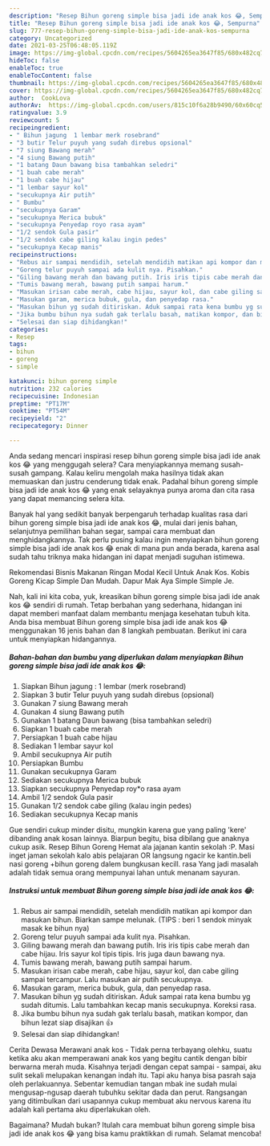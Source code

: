 ```yaml
---
description: "Resep Bihun goreng simple bisa jadi ide anak kos 😂, Sempurna"
title: "Resep Bihun goreng simple bisa jadi ide anak kos 😂, Sempurna"
slug: 777-resep-bihun-goreng-simple-bisa-jadi-ide-anak-kos-sempurna
category: Uncategorized
date: 2021-03-25T06:48:05.119Z
image: https://img-global.cpcdn.com/recipes/5604265ea3647f85/680x482cq70/bihun-goreng-simple-bisa-jadi-ide-anak-kos-foto-resep-utama.jpg
hideToc: false
enableToc: true
enableTocContent: false
thumbnail: https://img-global.cpcdn.com/recipes/5604265ea3647f85/680x482cq70/bihun-goreng-simple-bisa-jadi-ide-anak-kos-foto-resep-utama.jpg
cover: https://img-global.cpcdn.com/recipes/5604265ea3647f85/680x482cq70/bihun-goreng-simple-bisa-jadi-ide-anak-kos-foto-resep-utama.jpg
author:  CookLova
authorAv:  https://img-global.cpcdn.com/users/815c10f6a28b9490/60x60cq50/avatar.jpg
ratingvalue: 3.9
reviewcount: 5
recipeingredient:
- " Bihun jagung  1 lembar merk rosebrand"
- "3 butir Telur puyuh yang sudah direbus opsional"
- "7 siung Bawang merah"
- "4 siung Bawang putih"
- "1 batang Daun bawang bisa tambahkan seledri"
- "1 buah cabe merah"
- "1 buah cabe hijau"
- "1 lembar sayur kol"
- "secukupnya Air putih"
- " Bumbu"
- "secukupnya Garam"
- "secukupnya Merica bubuk"
- "secukupnya Penyedap royo rasa ayam"
- "1/2 sendok Gula pasir"
- "1/2 sendok cabe giling kalau ingin pedes"
- "secukupnya Kecap manis"
recipeinstructions:
- "Rebus air sampai mendidih, setelah mendidih matikan api kompor dan masukan bihun. Biarkan sampe melunak. (TIPS : beri 1 sendok minyak masak ke bihun nya)"
- "Goreng telur puyuh sampai ada kulit nya. Pisahkan."
- "Giling bawang merah dan bawang putih. Iris iris tipis cabe merah dan cabe hijau. Iris sayur kol tipis tipis. Iris juga daun bawang nya."
- "Tumis bawang merah, bawang putih sampai harum."
- "Masukan irisan cabe merah, cabe hijau, sayur kol, dan cabe giling sampai tercampur. Lalu masukan air putih secukupnya."
- "Masukan garam, merica bubuk, gula, dan penyedap rasa."
- "Masukan bihun yg sudah ditiriskan. Aduk sampai rata kena bumbu yg sudah ditumis. Lalu tambahkan kecap manis secukupnya. Koreksi rasa."
- "Jika bumbu bihun nya sudah gak terlalu basah, matikan kompor, dan bihun lezat siap disajikan 👍"
- "Selesai dan siap dihidangkan!"
categories:
- Resep
tags:
- bihun
- goreng
- simple

katakunci: bihun goreng simple 
nutrition: 232 calories
recipecuisine: Indonesian
preptime: "PT17M"
cooktime: "PT54M"
recipeyield: "2"
recipecategory: Dinner

---
```



Anda sedang mencari inspirasi resep bihun goreng simple bisa jadi ide anak kos 😂 yang menggugah selera? Cara menyiapkannya memang susah-susah gampang. Kalau keliru mengolah maka hasilnya tidak akan memuaskan dan justru cenderung tidak enak. Padahal bihun goreng simple bisa jadi ide anak kos 😂 yang enak selayaknya punya aroma dan cita rasa yang dapat memancing selera kita.


Banyak hal yang sedikit banyak berpengaruh terhadap kualitas rasa dari bihun goreng simple bisa jadi ide anak kos 😂, mulai dari jenis bahan, selanjutnya pemilihan bahan segar, sampai cara membuat dan menghidangkannya. Tak perlu pusing kalau ingin menyiapkan bihun goreng simple bisa jadi ide anak kos 😂 enak di mana pun anda berada, karena asal sudah tahu triknya maka hidangan ini dapat menjadi suguhan istimewa.

Rekomendasi Bisnis Makanan Ringan Modal Kecil Untuk Anak Kos. Kobis Goreng Kicap Simple Dan Mudah. Dapur Mak Aya Simple Simple Je.


Nah, kali ini kita coba, yuk, kreasikan bihun goreng simple bisa jadi ide anak kos 😂 sendiri di rumah. Tetap berbahan yang sederhana, hidangan ini dapat memberi manfaat dalam membantu menjaga kesehatan tubuh kita. Anda bisa membuat Bihun goreng simple bisa jadi ide anak kos 😂 menggunakan 16 jenis bahan dan 8 langkah pembuatan. Berikut ini cara untuk menyiapkan hidangannya.

<!--inarticleads1-->

##### Bahan-bahan dan bumbu yang diperlukan dalam menyiapkan Bihun goreng simple bisa jadi ide anak kos 😂:

1. Siapkan  Bihun jagung : 1 lembar (merk rosebrand)
1. Siapkan 3 butir Telur puyuh yang sudah direbus (opsional)
1. Gunakan 7 siung Bawang merah
1. Gunakan 4 siung Bawang putih
1. Gunakan 1 batang Daun bawang (bisa tambahkan seledri)
1. Siapkan 1 buah cabe merah
1. Persiapkan 1 buah cabe hijau
1. Sediakan 1 lembar sayur kol
1. Ambil secukupnya Air putih
1. Persiapkan  Bumbu
1. Gunakan secukupnya Garam
1. Sediakan secukupnya Merica bubuk
1. Siapkan secukupnya Penyedap roy*o rasa ayam
1. Ambil 1/2 sendok Gula pasir
1. Gunakan 1/2 sendok cabe giling (kalau ingin pedes)
1. Sediakan secukupnya Kecap manis


Gue sendiri cukup minder disitu, mungkin karena gue yang paling &#39;kere&#39; dibanding anak kosan lainnya. Biarpun begitu, bisa dibilang gue anaknya cukup asik. Resep Bihun Goreng Hemat ala jajanan kantin sekolah :P. Masi inget jaman sekolah kalo abis pelajaran OR langsung ngacir ke kantin.beli nasi goreng +bihun goreng dalem bungkusan kecill. rasa Yang jadi masalah adalah tidak semua orang mempunyai lahan untuk menanam sayuran. 

<!--inarticleads2-->

##### Instruksi untuk membuat Bihun goreng simple bisa jadi ide anak kos 😂:

1. Rebus air sampai mendidih, setelah mendidih matikan api kompor dan masukan bihun. Biarkan sampe melunak. (TIPS : beri 1 sendok minyak masak ke bihun nya)
1. Goreng telur puyuh sampai ada kulit nya. Pisahkan.
1. Giling bawang merah dan bawang putih. Iris iris tipis cabe merah dan cabe hijau. Iris sayur kol tipis tipis. Iris juga daun bawang nya.
1. Tumis bawang merah, bawang putih sampai harum.
1. Masukan irisan cabe merah, cabe hijau, sayur kol, dan cabe giling sampai tercampur. Lalu masukan air putih secukupnya.
1. Masukan garam, merica bubuk, gula, dan penyedap rasa.
1. Masukan bihun yg sudah ditiriskan. Aduk sampai rata kena bumbu yg sudah ditumis. Lalu tambahkan kecap manis secukupnya. Koreksi rasa.
1. Jika bumbu bihun nya sudah gak terlalu basah, matikan kompor, dan bihun lezat siap disajikan 👍
1. Selesai dan siap dihidangkan!

Cerita Dewasa Merawani anak kos - Tidak perna terbayang olehku, suatu ketika aku akan memperawani anak kos yang begitu cantik dengan bibir berwarna merah muda. Kisahnya terjadi dengan cepat sampai - sampai, aku sulit sekali melupakan kenangan indah itu. Tapi aku hanya bisa pasrah saja oleh perlakuannya. Sebentar kemudian tangan mbak ine sudah mulai mengusap-ngusap daerah tubuhku sekitar dada dan perut. Rangsangan yang ditimbulkan dari usapannya cukup membuat aku nervous karena itu adalah kali pertama aku diperlakukan oleh. 

Bagaimana? Mudah bukan? Itulah cara membuat bihun goreng simple bisa jadi ide anak kos 😂 yang bisa kamu praktikkan di rumah. Selamat mencoba!
